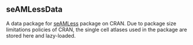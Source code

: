 ## seAMLessData

A data package for [seAMLess](https://github.com/eonurk/seAMLess) package on CRAN. Due to package size limitations policies of CRAN, the single cell atlases used in the package are stored here and lazy-loaded.
